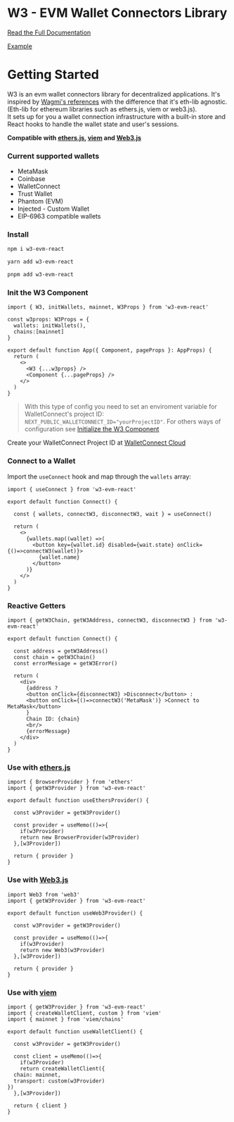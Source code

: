 # W3 - EVM Wallet Connectors Library

<a href="https://w3-evm.dev/" target="_blank">Read the Full Documentation</a>

<a href="https://test.w3-evm.dev/" target="_blank">Example</a>

# Getting Started

W3 is an evm wallet connectors library for decentralized applications. It's inspired by <a href="https://github.com/wagmi-dev/references" target="_blank">Wagmi's references</a> with the difference that it's eth-lib agnostic. (Eth-lib for ethereum libraries such as ethers.js, viem or web3.js).<br/>
It sets up for you a wallet connection infrastructure with a built-in store and React hooks to handle the wallet state and user's sessions.

**Compatible with <a href="https://docs.ethers.org/v6/" target="_blank">ethers.js</a>, <a href="https://viem.sh/" target="_blank">viem</a> and <a href="https://docs.web3js.org/" target="_blank">Web3.js</a>**

### Current supported wallets
- MetaMask
- Coinbase
- WalletConnect
- Trust Wallet
- Phantom (EVM)
- Injected - Custom Wallet
- EIP-6963 compatible wallets

### Install

```bash
npm i w3-evm-react
```
```bash
yarn add w3-evm-react
```
```bash
pnpm add w3-evm-react
```

### Init the W3 Component

```tsx
import { W3, initWallets, mainnet, W3Props } from 'w3-evm-react'

const w3props: W3Props = {
  wallets: initWallets(),
  chains:[mainnet]
}

export default function App({ Component, pageProps }: AppProps) {
  return (
    <>
      <W3 {...w3props} />
      <Component {...pageProps} />
    </>
  )
}
```

> With this type of config you need to set an enviroment variable for WalletConnect's project ID: `NEXT_PUBLIC_WALLETCONNECT_ID="yourProjectID"`. For others ways of configuration see [Initialize the W3 Component](./init.md)

Create your WalletConnect Project ID at <a href='https://cloud.walletconnect.com/sign-in' target='_blank' >WalletConnect Cloud</a>

### Connect to a Wallet

Import the `useConnect` hook and map through the `wallets` array:
```tsx
import { useConnect } from 'w3-evm-react'

export default function Connect() {

  const { wallets, connectW3, disconnectW3, wait } = useConnect()
  
  return (
    <>
      {wallets.map((wallet) =>(
        <button key={wallet.id} disabled={wait.state} onClick={()=>connectW3(wallet)}>
          {wallet.name}
        </button>
      )}
    </>
  )
}
```

### Reactive Getters

```tsx
import { getW3Chain, getW3Address, connectW3, disconnectW3 } from 'w3-evm-react'

export default function Connect() {
  
  const address = getW3Address()
  const chain = getW3Chain()
  const errorMessage = getW3Error()
  
  return (
    <div>
      {address ?
      <button onClick={disconnectW3} >Disconnect</button> :
      <button onClick={()=>connectW3('MetaMask')} >Connect to MetaMask</button>
      }
      Chain ID: {chain}
      <br/>
      {errorMessage}
    </div>
  )
}
```

### Use with <a href="https://docs.ethers.org/v6/" target="_blank">ethers.js</a>
```tsx
import { BrowserProvider } from 'ethers'
import { getW3Provider } from 'w3-evm-react'

export default function useEthersProvider() {

  const w3Provider = getW3Provider()

  const provider = useMemo(()=>{
    if(w3Provider)
    return new BrowserProvider(w3Provider)
  },[w3Provider])
  
  return { provider }
}
```

### Use with <a href="https://docs.web3js.org/" target="_blank">Web3.js</a>
```tsx
import Web3 from 'web3'
import { getW3Provider } from 'w3-evm-react'

export default function useWeb3Provider() {

  const w3Provider = getW3Provider()

  const provider = useMemo(()=>{
    if(w3Provider)
    return new Web3(w3Provider)
  },[w3Provider])
  
  return { provider }
}
```

### Use with <a href="https://viem.sh/" target="_blank">viem</a>
```tsx
import { getW3Provider } from 'w3-evm-react'
import { createWalletClient, custom } from 'viem'
import { mainnet } from 'viem/chains'

export default function useWalletClient() {

  const w3Provider = getW3Provider()

  const client = useMemo(()=>{
    if(w3Provider)
    return createWalletClient({
  chain: mainnet,
  transport: custom(w3Provider)
})
  },[w3Provider])
  
  return { client }
}
```